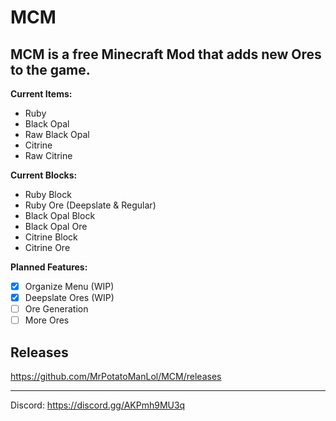 # MCM
MCM is a free Minecraft Mod that adds new Ores to the game.
----------
**Current Items:**
- Ruby
- Black Opal
- Raw Black Opal
- Citrine
- Raw Citrine

**Current Blocks:**
- Ruby Block
- Ruby Ore (Deepslate & Regular)
- Black Opal Block
- Black Opal Ore
- Citrine Block
- Citrine Ore

**Planned Features:**
- [x] Organize Menu (WIP)
- [x] Deepslate Ores (WIP)
- [ ] Ore Generation
- [ ] More Ores

## Releases
https://github.com/MrPotatoManLol/MCM/releases

----------
Discord: https://discord.gg/AKPmh9MU3q
